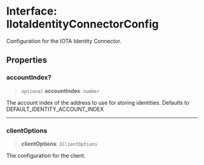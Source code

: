 # Interface: IIotaIdentityConnectorConfig

Configuration for the IOTA Identity Connector.

## Properties

### accountIndex?

> `optional` **accountIndex**: `number`

The account index of the address to use for storing identities. Defaults to DEFAULT_IDENTITY_ACCOUNT_INDEX

***

### clientOptions

> **clientOptions**: `IClientOptions`

The configuration for the client.
